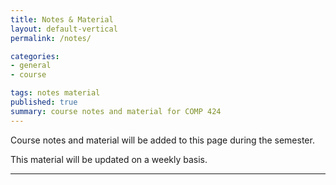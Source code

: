 ```yaml
---
title: Notes & Material
layout: default-vertical
permalink: /notes/

categories:
- general
- course

tags: notes material
published: true
summary: course notes and material for COMP 424
---
```


Course notes and material will be added to this page during the semester.

This material will be updated on a weekly basis.

***

<!--

##### Week 14 - 24th April 2017
  * extras - final report outline
    * [Spring 2017 Final Report Outline](/assets/docs/extras/2017/spring/comp424-final-report-outline-2017.pdf)

##### Week 13 - 17th April 2017
  * [course](/assets/docs/Comp424-week13.pdf)
  * extras - final report outline
    * [Spring 2017 Final Report Outline](/assets/docs/extras/2017/spring/comp424-final-report-outline-2017.pdf)
  * extras - Node.js, Express, MongoDB &c.
    * [Node.js - outline](/assets/docs/extras/2017/spring/nodejs-mongo-etc/nodejs-outline.pdf)
    * [Node.js & Express - outline](/assets/docs/extras/2017/spring/nodejs-mongo-etc/nodejs-express-outline.pdf)
    * [Node.js & MongoDB - outline](/assets/docs/extras/2017/spring/nodejs-mongo-etc/nodejs-mongo-outline.pdf)
  * extras - OAuth 2.0
    * [OAuth 2.0 & Google APIs](/assets/docs/extras/2017/spring/google-apis-overview.pdf)
  * extras - React
    * [JSX - intro](/assets/docs/extras/2017/spring/react/jsx-intro.pdf)
    * [React - intro](/assets/docs/extras/2017/spring/react/react-proofs.pdf)

##### Week 12 - 10th April 2017
  * [course](/assets/docs/Comp424-week12.pdf)
  * extras - final report outline
    * [Spring 2017 Final Report Outline](/assets/docs/extras/2017/spring/comp424-final-report-outline-2017.pdf)
  * extras - JS
    * [JS - Intro](/assets/docs/extras/2017/spring/js/js-intro.pdf)
    * [JS - Core](/assets/docs/extras/2017/spring/js/js-core.pdf)
    * [JS - Logic](/assets/docs/extras/2017/spring/js/js-logic.pdf)
    * [JS - JSON](/assets/docs/extras/2017/spring/js/js-json.pdf)

##### Week 11 - 3rd April 2017
  * [course](/assets/docs/Comp424-week11.pdf)
  * extras - full notes - HTML
    * [HTML - Intro](/assets/docs/extras/2017/spring/html/html-intro.pdf)
    * [HTML - Basics](/assets/docs/extras/2017/spring/html/html-basics.pdf)
    * [HTML - DOM Intro](/assets/docs/extras/2017/spring/html/html-dom-intro.pdf)
  * extras - full notes - HTML5
    * [HTML5 - Intro](/assets/docs/extras/2017/spring/html5/html5-intro.pdf)
    * [HTML5 - Extra](/assets/docs/extras/2017/spring/html5/html5-extra.pdf)
  * extras - full notes - CSS
    * [CSS - Intro](/assets/docs/extras/2017/spring/css/css-intro.pdf)
    * [CSS - Basics](/assets/docs/extras/2017/spring/css/css-basics.pdf)
    * [CSS - HTML5](/assets/docs/extras/2017/spring/css/css-html5.pdf)
    * [CSS - Box Model](/assets/docs/extras/2017/spring/css/css-box-model.pdf)

##### Week 10 - 27th March 2017
  * [course](/assets/docs/Comp424-week10.pdf)
  * extras
    * [design and information architecture](/assets/docs/extras/2017/spring/design-information-architecture.pdf)

##### Week 9 - 20th March 2017
  * [course](/assets/docs/Comp424-week9.pdf)
  * extras
    * [designing our app](/assets/docs/extras/2017/spring/design-our-app.pdf)

##### Week 8 - 13th March 2017
  * [course](/assets/docs/Comp424-week8.pdf)

##### Week 6 - 27th February 2017
  * [course](/assets/docs/Comp424-week6.pdf)

##### Week 5 - 20th February 2017
  * [course](/assets/docs/Comp424-week5.pdf)
  * extras
    * [design and interface](/assets/docs/extras/2017/spring/design-interface-intro.pdf)

##### Week 4 - 13th February 2017
  * [course](/assets/docs/Comp424-week4.pdf)
  * extras
    * [design mockups](/assets/docs/extras/2017/spring/design-mockups.pdf)

##### Week 3 - 6th February 2017
  * [course](/assets/docs/Comp424-week3.pdf)

##### Week 2 - 30th January 2017
  * [course](/assets/docs/Comp424-week2.pdf)

##### Week 1 - 28th August 2017
  * [course](/assets/docs/comp424-week1.pdf)
  * extras
    * [Git basics](/assets/docs/extras/2017/fall/git-basics.pdf)

-->
